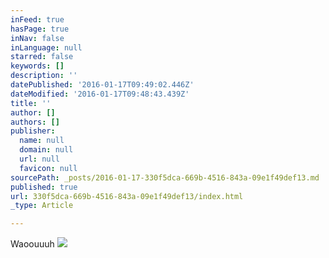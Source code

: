 ```yaml
---
inFeed: true
hasPage: true
inNav: false
inLanguage: null
starred: false
keywords: []
description: ''
datePublished: '2016-01-17T09:49:02.446Z'
dateModified: '2016-01-17T09:48:43.439Z'
title: ''
author: []
authors: []
publisher:
  name: null
  domain: null
  url: null
  favicon: null
sourcePath: _posts/2016-01-17-330f5dca-669b-4516-843a-09e1f49def13.md
published: true
url: 330f5dca-669b-4516-843a-09e1f49def13/index.html
_type: Article

---
```

Waoouuuh
![](https://the-grid-user-content.s3-us-west-2.amazonaws.com/ef5f042d-cf15-4ad2-a2b0-8f8f232a3f39.jpg)